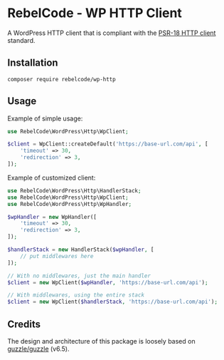 # RebelCode - WP HTTP Client

A WordPress HTTP client that is compliant with the [PSR-18 HTTP client][psr18] standard.

## Installation

```
composer require rebelcode/wp-http
```

## Usage

Example of simple usage:

```php
use RebelCode\WordPress\Http\WpClient;

$client = WpClient::createDefault('https://base-url.com/api', [
    'timeout' => 30,
    'redirection' => 3,
]);
```

Example of customized client:

```php
use RebelCode\WordPress\Http\HandlerStack;
use RebelCode\WordPress\Http\WpClient;
use RebelCode\WordPress\Http\WpHandler;

$wpHandler = new WpHandler([
    'timeout' => 30,
    'redirection' => 3,
]);

$handlerStack = new HandlerStack($wpHandler, [
    // put middlewares here
]);

// With no middlewares, just the main handler
$client = new WpClient($wpHandler, 'https://base-url.com/api');

// With middlewares, using the entire stack
$client = new WpClient($handlerStack, 'https://base-url.com/api');
```

## Credits

The design and architecture of this package is loosely based on [guzzle/guzzle] (v6.5).

[psr18]: https://www.php-fig.org/psr/psr-18/
[guzzle/guzzle]: https://github.com/guzzle/guzzle
